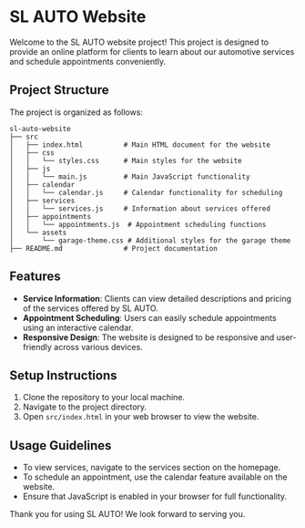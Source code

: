 # SL AUTO Website

Welcome to the SL AUTO website project! This project is designed to provide an online platform for clients to learn about our automotive services and schedule appointments conveniently.

## Project Structure

The project is organized as follows:

```
sl-auto-website
├── src
│   ├── index.html          # Main HTML document for the website
│   ├── css
│   │   └── styles.css      # Main styles for the website
│   ├── js
│   │   └── main.js         # Main JavaScript functionality
│   ├── calendar
│   │   └── calendar.js     # Calendar functionality for scheduling
│   ├── services
│   │   └── services.js     # Information about services offered
│   ├── appointments
│   │   └── appointments.js  # Appointment scheduling functions
│   └── assets
│       └── garage-theme.css # Additional styles for the garage theme
├── README.md               # Project documentation
```

## Features

- **Service Information**: Clients can view detailed descriptions and pricing of the services offered by SL AUTO.
- **Appointment Scheduling**: Users can easily schedule appointments using an interactive calendar.
- **Responsive Design**: The website is designed to be responsive and user-friendly across various devices.

## Setup Instructions

1. Clone the repository to your local machine.
2. Navigate to the project directory.
3. Open `src/index.html` in your web browser to view the website.

## Usage Guidelines

- To view services, navigate to the services section on the homepage.
- To schedule an appointment, use the calendar feature available on the website.
- Ensure that JavaScript is enabled in your browser for full functionality.

Thank you for using SL AUTO! We look forward to serving you.